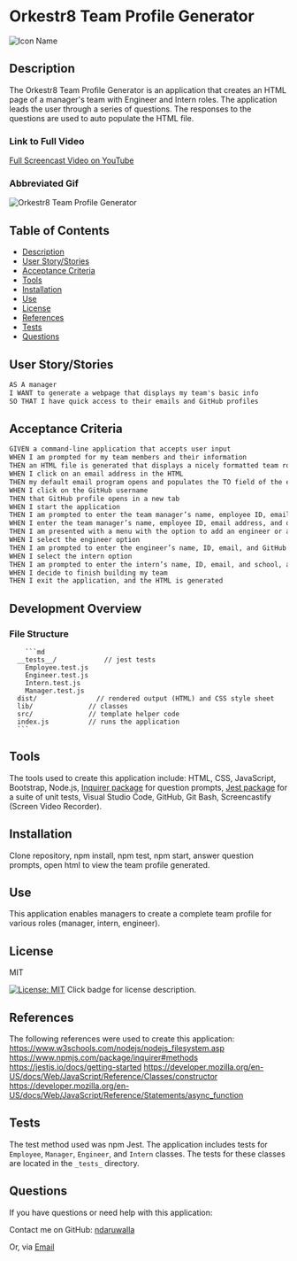 # Orkestr8 Team Profile Generator
![Icon Name](./dist/img/chart.png)
<!-- image credit: this image is from icons8-->

  ## Description
  The Orkestr8 Team Profile Generator is an application that creates an HTML page of a manager's team with Engineer and Intern roles. The application leads the user through a series of questions. The responses to the questions are used to auto populate the HTML file.

  ### Link to Full Video
  [Full Screencast Video on YouTube](https://youtu.be/HERE)

  ### Abbreviated Gif
  ![Orkestr8 Team Profile Generator](./img/orkestr8.jpg)


  ## Table of Contents
  - [Description](#description)
  - [User Story/Stories](#story)
  - [Acceptance Criteria](#criteria)
  - [Tools](#tools)
  - [Installation](#installation)
  - [Use](#use)
  - [License](#license)
  - [References](#references)
  - [Tests](#tests)
  - [Questions](#questions)

  ## User Story/Stories
   ```md
  AS A manager
  I WANT to generate a webpage that displays my team's basic info
  SO THAT I have quick access to their emails and GitHub profiles
  ```

  ## Acceptance Criteria
  ```md
  GIVEN a command-line application that accepts user input
  WHEN I am prompted for my team members and their information
  THEN an HTML file is generated that displays a nicely formatted team roster based on user input
  WHEN I click on an email address in the HTML
  THEN my default email program opens and populates the TO field of the email with the address
  WHEN I click on the GitHub username
  THEN that GitHub profile opens in a new tab
  WHEN I start the application
  THEN I am prompted to enter the team manager’s name, employee ID, email address, and office number
  WHEN I enter the team manager’s name, employee ID, email address, and office number
  THEN I am presented with a menu with the option to add an engineer or an intern or to finish building my team
  WHEN I select the engineer option
  THEN I am prompted to enter the engineer’s name, ID, email, and GitHub username, and I am taken back to the menu
  WHEN I select the intern option
  THEN I am prompted to enter the intern’s name, ID, email, and school, and I am taken back to the menu
  WHEN I decide to finish building my team
  THEN I exit the application, and the HTML is generated
  ```
  ## Development Overview
  ### File Structure
        ```md
      __tests__/			// jest tests
        Employee.test.js
        Engineer.test.js
        Intern.test.js
        Manager.test.js
      dist/               // rendered output (HTML) and CSS style sheet
      lib/				// classes
      src/				// template helper code
      index.js			// runs the application
      ```

  ## Tools
  The tools used to create this application include: HTML, CSS, JavaScript, Bootstrap, Node.js, [Inquirer package](https://www.npmjs.com/package/inquirer) for question prompts, [Jest package](https://www.npmjs.com/package/jest) for a suite of unit tests, Visual Studio Code, GitHub, Git Bash, Screencastify (Screen Video Recorder). 

  ## Installation
  Clone repository, npm install, npm test, npm start, answer question prompts, open html to view the team profile generated.


  ## Use
  This application enables managers to create a complete team profile for various roles (manager, intern, engineer).


  ## License
  MIT
  
  [![License: MIT](https://img.shields.io/badge/License-MIT-yellow.svg)](https://opensource.org/licenses/MIT)  Click badge for license description.
  
  

  ## References
  The following references were used to create this application: 
  https://www.w3schools.com/nodejs/nodejs_filesystem.asp
  https://www.npmjs.com/package/inquirer#methods
  https://jestjs.io/docs/getting-started
  https://developer.mozilla.org/en-US/docs/Web/JavaScript/Reference/Classes/constructor
  https://developer.mozilla.org/en-US/docs/Web/JavaScript/Reference/Statements/async_function 

 
  ## Tests
  The test method used was npm Jest. The application includes tests for `Employee`, `Manager`, `Engineer`, and `Intern` classes. The tests for these classes are located in the `_tests_` directory.

  ## Questions
  If you have questions or need help with this application:

  Contact me on GitHub:
  [ndaruwalla](https://github.com/ndaruwalla)
 
  Or, via [Email](mailto:nicole.daruwalla@gmail.com)
